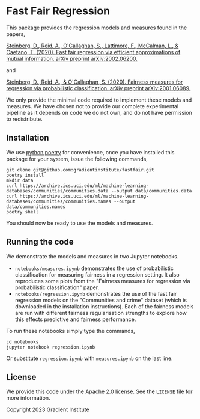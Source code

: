 # Fast Fair Regression

This package provides the regression models and measures found in the papers,

[Steinberg, D., Reid, A., O'Callaghan, S., Lattimore, F., McCalman, L., & Caetano, T. (2020). Fast fair regression via efficient approximations of mutual information. arXiv preprint arXiv:2002.06200.](https://arxiv.org/pdf/2002.06200.pdf)

and

[Steinberg, D., Reid, A., & O'Callaghan, S. (2020). Fairness measures for regression via probabilistic classification. arXiv preprint arXiv:2001.06089.](https://arxiv.org/pdf/2001.06089.pdf)

We only provide the minimal code required to implement these models and
measures. We have chosen not to provide our complete experimental pipeline
as it depends on code we do not own, and do not have permission to redistribute.

## Installation

We use [python poetry](https://python-poetry.org/) for convenience, once
you have installed this package for your system, issue the following commands,

    git clone git@github.com:gradientinstitute/fastfair.git
    poetry install
    mkdir data
    curl https://archive.ics.uci.edu/ml/machine-learning-databases/communities/communities.data --output data/communities.data
    curl https://archive.ics.uci.edu/ml/machine-learning-databases/communities/communities.names --output data/communities.names
    poetry shell

You should now be ready to use the models and measures.

## Running the code

We demonstrate the models and measures in two Jupyter notebooks.
- `notebooks/measures.ipynb` demonstrates the use of probabilistic 
  classification for measuring fairness in a regression setting. It also 
  reproduces some plots from the "Fairness measures for regression via probabilistic classification" paper. 
- `notebooks/regression.ipynb` demonstrates the use of the fast fair regression
  models on the "Communities and crime" dataset (which is downloaded in the 
  installation instructions). Each of the fairness models are run with different
  fairness regularisation strengths to explore how this effects predictive and 
  fairness performance.
  
To run these notebooks simply type the commands,

    cd notebooks
    jupyter notebook regression.ipynb
  
Or substitute `regression.ipynb` with `measures.ipynb` on the last line.

## License

We provide this code under the Apache 2.0 license. See the `LICENSE` file for 
more information.

Copyright 2023 Gradient Institute